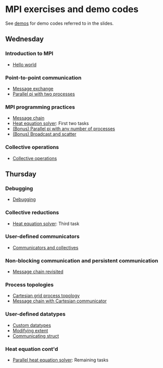 # MPI exercises and demo codes

See [demos](demos/) for demo codes referred to in the slides.

## Wednesday

### Introduction to MPI

 - [Hello world](hello-world/)

### Point-to-point communication

 - [Message exchange](message-exchange/)
 - [Parallel pi with two processes](parallel-pi-two-procs/)

### MPI programming practices

 - [Message chain](message-chain/)
 - [Heat equation solver](heat-equation/): First two tasks
 - [(Bonus) Parallel pi with any number of processes](parallel-pi-general/)
 - [(Bonus) Broadcast and scatter](broadcast-scatter/)

### Collective operations

 - [Collective operations](collectives/)


## Thursday

### Debugging

  - [Debugging](debugging/)

### Collective reductions

 - [Heat equation solver](heat-equation/): Third task


### User-defined communicators

  - [Communicators and collectives](communicator/)

### Non-blocking communication and persistent communication

  - [Message chain revisited](message-chain-non-blocking/)

### Process topologies

 - [Cartesian grid process topology](cartesian-grid/)
 - [Message chain with Cartesian communicator](message-chain-cartesian/)

### User-defined datatypes

 - [Custom datatypes](datatypes/)
 - [Modifying extent](datatypes-extent/)
 - [Communicating struct](datatypes-struct/)

### Heat equation cont'd

  - [Parallel heat equation solver](heat-equation/): Remaining tasks

